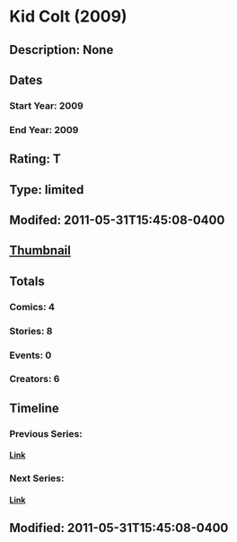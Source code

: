 # Kid Colt (2009)
## Description: None
## Dates
### Start Year: 2009
### End Year: 2009
## Rating: T
## Type: limited
## Modifed: 2011-05-31T15:45:08-0400
## [Thumbnail](http://i.annihil.us/u/prod/marvel/i/mg/6/10/4bb51360ca975.jpg)
## Totals
### Comics: 4
### Stories: 8
### Events: 0
### Creators: 6
## Timeline
### Previous Series: 
#### [Link]()
### Next Series: 
#### [Link]()
## Modified: 2011-05-31T15:45:08-0400